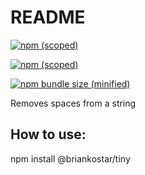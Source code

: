 # README

[![npm (scoped)](https://img.shields.io/npm/v/@briankostar/tiny.svg)](https://www.npmjs.com/package/@briankostar/tiny)

[![npm (scoped)](https://img.shields.io/travis/briankostar/tiny.svg)](https://www.npmjs.com/package/@briankostar/tiny)

[![npm bundle size (minified)](https://img.shields.io/bundlephobia/min/@briankostar/tiny.svg)](https://github.com/briankostar/tiny)

Removes spaces from a string

## How to use:

npm install @briankostar/tiny
